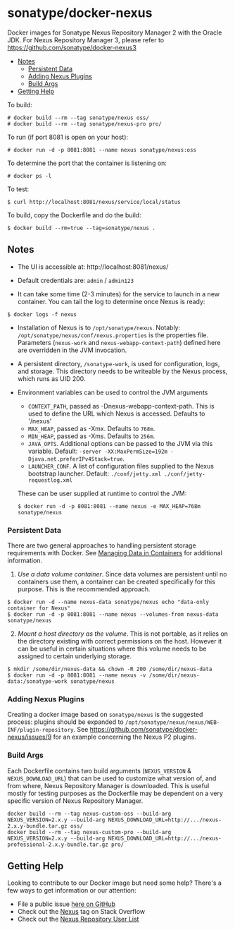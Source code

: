 # sonatype/docker-nexus

Docker images for Sonatype Nexus Repository Manager 2 with the Oracle JDK.
For Nexus Repository Manager 3, please refer to https://github.com/sonatype/docker-nexus3

* [Notes](#notes)
  * [Persistent Data](#persistent-data)
  * [Adding Nexus Plugins](#adding-nexus-plugins)
  * [Build Args](#build-args)
* [Getting Help](#getting-help)

To build:
```
# docker build --rm --tag sonatype/nexus oss/
# docker build --rm --tag sonatype/nexus-pro pro/
```

To run (if port 8081 is open on your host):

```
# docker run -d -p 8081:8081 --name nexus sonatype/nexus:oss
```

To determine the port that the container is listening on:

```
# docker ps -l
```

To test:

```
$ curl http://localhost:8081/nexus/service/local/status
```

To build, copy the Dockerfile and do the build:

```
$ docker build --rm=true --tag=sonatype/nexus .
```


## Notes

* The UI is accessible at: http://localhost:8081/nexus/

* Default credentials are: `admin` / `admin123`

* It can take some time (2-3 minutes) for the service to launch in a
new container.  You can tail the log to determine once Nexus is ready:

```
$ docker logs -f nexus
```

* Installation of Nexus is to `/opt/sonatype/nexus`.  Notably:
  `/opt/sonatype/nexus/conf/nexus.properties` is the properties file.
  Parameters (`nexus-work` and `nexus-webapp-context-path`) defined
  here are overridden in the JVM invocation.

* A persistent directory, `/sonatype-work`, is used for configuration,
logs, and storage. This directory needs to be writeable by the Nexus
process, which runs as UID 200.

* Environment variables can be used to control the JVM arguments

  * `CONTEXT_PATH`, passed as -Dnexus-webapp-context-path.  This is used to define the
  URL which Nexus is accessed.  Defaults to '/nexus'
  * `MAX_HEAP`, passed as -Xmx.  Defaults to `768m`.
  * `MIN_HEAP`, passed as -Xms.  Defaults to `256m`.
  * `JAVA_OPTS`.  Additional options can be passed to the JVM via this variable.
  Default: `-server -XX:MaxPermSize=192m -Djava.net.preferIPv4Stack=true`.
  * `LAUNCHER_CONF`.  A list of configuration files supplied to the
  Nexus bootstrap launcher.  Default: `./conf/jetty.xml ./conf/jetty-requestlog.xml`

  These can be user supplied at runtime to control the JVM:

  ```
  $ docker run -d -p 8081:8081 --name nexus -e MAX_HEAP=768m sonatype/nexus
  ```


### Persistent Data

There are two general approaches to handling persistent
storage requirements with Docker. See [Managing Data in
Containers](https://docs.docker.com/engine/tutorials/dockervolumes/) for
additional information.

  1. *Use a data volume container*.  Since data volumes are persistent
  until no containers use them, a container can be created specifically for
  this purpose.  This is the recommended approach.  

  ```
  $ docker run -d --name nexus-data sonatype/nexus echo "data-only container for Nexus"
  $ docker run -d -p 8081:8081 --name nexus --volumes-from nexus-data sonatype/nexus
  ```

  2. *Mount a host directory as the volume*.  This is not portable, as it
  relies on the directory existing with correct permissions on the host.
  However it can be useful in certain situations where this volume needs
  to be assigned to certain underlying storage.  

  ```
  $ mkdir /some/dir/nexus-data && chown -R 200 /some/dir/nexus-data
  $ docker run -d -p 8081:8081 --name nexus -v /some/dir/nexus-data:/sonatype-work sonatype/nexus
  ```


### Adding Nexus Plugins

Creating a docker image based on `sonatype/nexus` is the suggested
process: plugins should be expanded to `/opt/sonatype/nexus/nexus/WEB-INF/plugin-repository`.
See https://github.com/sonatype/docker-nexus/issues/9 for an example
concerning the Nexus P2 plugins.

### Build Args

Each Dockerfile contains two build arguments (`NEXUS_VERSION` & `NEXUS_DOWNLOAD_URL`) that can be used to customize what
version of, and from where, Nexus Repository Manager is downloaded. This is useful mostly for testing purposes as the
Dockerfile may be dependent on a very specific version of Nexus Repository Manager.

```
docker build --rm --tag nexus-custom-oss --build-arg NEXUS_VERSION=2.x.y --build-arg NEXUS_DOWNLOAD_URL=http://.../nexus-2.x.y-bundle.tar.gz oss/
docker build --rm --tag nexus-custom-pro --build-arg NEXUS_VERSION=2.x.y --build-arg NEXUS_DOWNLOAD_URL=http://.../nexus-professional-2.x.y-bundle.tar.gz pro/
```

## Getting Help

Looking to contribute to our Docker image but need some help? There's a few ways to get information or our attention:

* File a public issue [here on GitHub](https://github.com/sonatype/docker-nexus/issues)
* Check out the [Nexus](http://stackoverflow.com/questions/tagged/nexus) tag on Stack Overflow
* Check out the [Nexus Repository User List](https://groups.google.com/a/glists.sonatype.com/forum/?hl=en#!forum/nexus-users)
